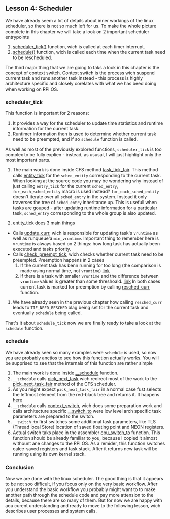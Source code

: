 ## Lesson 4: Scheduler 

We have already seem a lot of details about inner workings of the linux scheduler, so there is not so much left for us. To make the whole picture complete in this chapter we will take a look on 2 important scheduler entrypoints

1. [scheduler_tick()](https://github.com/torvalds/linux/blob/v4.14/kernel/sched/core.c#L3003) function, wich  is called at each timer interrupt.
1. [schedule()](https://github.com/torvalds/linux/blob/v4.14/kernel/sched/core.c#L3418) function, wich is called each time when the current task need to be rescheduled. 

The third major thing that we are going to taks a look in this chapter is the concept of context switch. Context switch is the process wich suspend current task and runs another task instead - this process is highly architecture specific and closely corelates with what we has beed doing when working on RPi OS.

### scheduler_tick

This function is important for 2 reasons:

1. It provides a way for the scheduler to update time statistics and runtime information for the current task. 
1. Runtimer information then is used to determine whether current task need to be preempted, and if so `schedule` function is called.

As well as most of the previously explored functions, `scheduler_tick` is too complex to be fully explien - instead, as ususal, I will just highlight only the most important parts.

1. The main work is done inside CFS method [task_tick_fair](https://github.com/torvalds/linux/blob/v4.14/kernel/sched/fair.c#L9044). This method calls [entity_tick](https://github.com/torvalds/linux/blob/v4.14/kernel/sched/fair.c#L3990) for the `sched_entity` corresponding to the current task. When looking at the source code you may be wondering why instead of just calling `entry_tick` for the current `sched_entry`, `for_each_sched_entity` macro is used instead?  `for_each_sched_entity` doesn't iterate over all `sched_entry` in the system. Instead it only traverses the tree of `sched_entry` inheritance up. This is usefull when tasks are gouped - after updating runtime information for a particular task, `sched_entry` corresponding to the whole group is also updated.

1. [entity_tick](https://github.com/torvalds/linux/blob/v4.14/kernel/sched/fair.c#L3990) does 3 main things
  * Calls [update_curr](https://github.com/torvalds/linux/blob/v4.14/kernel/sched/fair.c#L827), wich is responsible for updating task's `vruntime` as well as runqueue'a `min_vruntime`. Important thing to remember here is `vruntime` is always based on 2 things: how long task has actually been executed and tasks priority.
  * Calls [check_preempt_tick](https://github.com/torvalds/linux/blob/v4.14/kernel/sched/fair.c#L3834), wich checks whether current task need to be preempted. Preemption happens in 2 cases
    1. If the current task has benn running for too long (the comparison is made using normal time, not `vruntime`) [link](https://github.com/torvalds/linux/blob/v4.14/kernel/sched/fair.c#L3842)
    1. If  there is a task with smaller `vruntime` and the difference between `vruntime` values is greater than some threshoald. [link](https://github.com/torvalds/linux/blob/v4.14/kernel/sched/fair.c#L3866)
    In both cases current task is marked for preemption by calling [resched_curr](https://github.com/torvalds/linux/blob/v4.14/kernel/sched/core.c#L479) function.

1. We have already seen in the previous chapter how calling `resched_curr` leads to `TIF_NEED_RESCHED` blag being set for the current task and eventually `schedule` being called.

That's it about `schedule_tick` now we are finally ready to take a look at the `schedule` function.

### schedule

We have already seen so many examples were `schedule` is used, so now you are probably anctios to see how this function actually works. You will be supprised to see  that the internals of this function are rather simple

1. The main work is done inside [__schedule](https://github.com/torvalds/linux/blob/v4.14/kernel/sched/core.c#L3278)  function. 
1. `__schedule` calls [pick_next_task](https://github.com/torvalds/linux/blob/v4.14/kernel/sched/core.c#L3199) wich redirect most of the work to the [pick_next_task_fair](https://github.com/torvalds/linux/blob/v4.14/kernel/sched/fair.c#L6251) method of the CFS scheduler.
1. As you might expect `pick_next_task_fair` in a normal case fust selects the leftmost element from the red-black tree and returns it. It happens [here](https://github.com/torvalds/linux/blob/v4.14/kernel/sched/fair.c#L3915)
1. `__schedule` calls [context_switch](https://github.com/torvalds/linux/blob/v4.14/kernel/sched/core.c#L2750), wich does some preparation work and calls architecture specific [__switch_to](https://github.com/torvalds/linux/blob/v4.14/arch/arm64/kernel/process.c#L348) were low level arch specific task parameters are prepared to the switch.
1. `__switch_to` first switches some additional task parameters, like TLS (Thread local Store) location of saved floating point and NEON registers.
1. Actual switch taks place in the assembler [cpu_switch_to](https://github.com/torvalds/linux/blob/v4.14/arch/arm64/kernel/entry.S#L914) function. This function should be already familiar to you, because I copied it almost withount ane changes to the RPi OS. As a remider, this function switches calee-saved registers and task stack. After it returns new task will be running using its own kernel stack.

### Conclusion

Now we are done with the linux scheduler. The good thing is that it appears to be not soo difficult, if you focus only on the very basic workflow. After you understand the basic workflow you probably might want to to make another path through the schedule code and pay more attension to the  details, because there are so many of them. But for now we are happy with aou curent understanding and ready to move to the following lesson, wich describes user processes and system calls.
